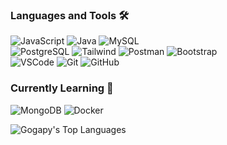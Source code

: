 <!-- <h1 style="text-align: center;">I'm Goga - (<a href="https://gogapy.github.io/" target="_blank">Personal Page</a>)</h1> -->

### Languages and Tools 🛠️
![JavaScript](https://img.shields.io/badge/JavaScript-F7DF1E?style=falt&logo=JavaScript&logoColor=white)
![Java](https://img.shields.io/badge/Java-007396?style=flat&logo=Java&logoColor=white)
![MySQL](https://img.shields.io/badge/-MySQL-4479A1?style=flat&logo=MySQL&logoColor=white)  
![PostgreSQL](https://img.shields.io/badge/-PostgreSQL-4169E1?style=flat&logo=PostgreSQL&logoColor=white)
![Tailwind](https://img.shields.io/badge/-Tailwind%20CSS-38B2AC?style=flat&logo=Tailwind%20CSS&logoColor=white)
![Postman](https://img.shields.io/badge/-Postman-FF6C37?style=flat&logo=Postman&logoColor=white)
![Bootstrap](https://img.shields.io/badge/-Bootstrap-563D7C?style=flat&logo=Bootstrap&logoColor=white)  
![VSCode](https://img.shields.io/badge/-VSCode-007ACC?style=flat&logo=visual-studio-code&logoColor=white)
![Git](https://img.shields.io/badge/Git-F05032?style=flat&logo=Git&logoColor=white)
![GitHub](https://img.shields.io/badge/GitHub-181717?style=flat&logo=GitHub&logoColor=white)

### Currently Learning 🧠

![MongoDB](https://img.shields.io/badge/-MongoDB-47A248?style=flat&logo=MongoDB&logoColor=white)
![Docker](https://img.shields.io/badge/-Docker-2496ED?style=flat&logo=Docker&logoColor=white)

 ![Gogapy's Top Languages](https://github-readme-stats.vercel.app/api/top-langs/?username=gogapy&theme=dark&show_icons=true&hide_border=true&layout=compact)

<h1></h1>

<!-- ![TypeScript](https://img.shields.io/badge/-TypeScript-007acc?style=flat&logo=TypeScript&logoColor=white) -->
<!-- ![PHP](https://img.shields.io/badge/-PHP-777bb4?style=flat&logo=PHP&logoColor=white) -->
<!-- ![Sass](https://img.shields.io/badge/Sass-CC6699?style=flat&logo=Sass&logoColor=white) -->

<!-- ![Rust](https://img.shields.io/badge/Rust-white?style=flat&logo=Rust&logoColor=black) -->
<!-- ![Node.js](https://img.shields.io/badge/-Node.js-339933?style=flat&logo=Node.js&logoColor=white) -->
<!-- ![Python](https://img.shields.io/badge/-Python%203-3776AB?style=flat&logo=Python&logoColor=white) --> 
